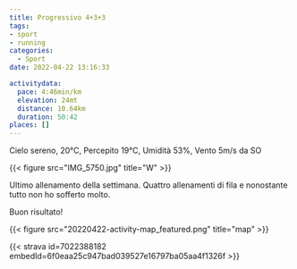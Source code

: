 ```yaml
---
title: Progressivo 4+3+3
tags:
- sport
- running
categories: 
  - Sport
date: 2022-04-22 13:16:33

activitydata:
  pace: 4:46min/km
  elevation: 24mt
  distance: 10.64km
  duration: 50:42
places: []
---
```


Cielo sereno, 20°C, Percepito 19°C, Umidità 53%, Vento 5m/s da SO

{{< figure src="IMG_5750.jpg" title="W" >}}

<!--more-->

Ultimo allenamento della settimana. Quattro allenamenti di fila e nonostante tutto non ho sofferto molto.

Buon risultato!

{{<  figure src="20220422-activity-map_featured.png" title="map" >}}

{{< strava id=7022388182 embedId=6f0eaa25c947bad039527e16797ba05aa4f1326f >}}

